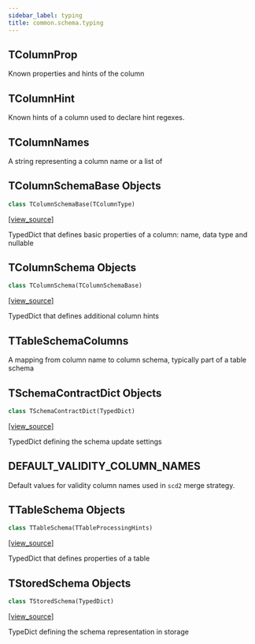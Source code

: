 ```yaml
---
sidebar_label: typing
title: common.schema.typing
---
```


## TColumnProp

Known properties and hints of the column

## TColumnHint

Known hints of a column used to declare hint regexes.

## TColumnNames

A string representing a column name or a list of

## TColumnSchemaBase Objects

```python
class TColumnSchemaBase(TColumnType)
```

[[view_source]](https://github.com/dlt-hub/dlt/blob/9857029af018a582dd24da4070562f58bb7e9fc5/dlt/common/schema/typing.py#L99)

TypedDict that defines basic properties of a column: name, data type and nullable

## TColumnSchema Objects

```python
class TColumnSchema(TColumnSchemaBase)
```

[[view_source]](https://github.com/dlt-hub/dlt/blob/9857029af018a582dd24da4070562f58bb7e9fc5/dlt/common/schema/typing.py#L106)

TypedDict that defines additional column hints

## TTableSchemaColumns

A mapping from column name to column schema, typically part of a table schema

## TSchemaContractDict Objects

```python
class TSchemaContractDict(TypedDict)
```

[[view_source]](https://github.com/dlt-hub/dlt/blob/9857029af018a582dd24da4070562f58bb7e9fc5/dlt/common/schema/typing.py#L139)

TypedDict defining the schema update settings

## DEFAULT\_VALIDITY\_COLUMN\_NAMES

Default values for validity column names used in `scd2` merge strategy.

## TTableSchema Objects

```python
class TTableSchema(TTableProcessingHints)
```

[[view_source]](https://github.com/dlt-hub/dlt/blob/9857029af018a582dd24da4070562f58bb7e9fc5/dlt/common/schema/typing.py#L198)

TypedDict that defines properties of a table

## TStoredSchema Objects

```python
class TStoredSchema(TypedDict)
```

[[view_source]](https://github.com/dlt-hub/dlt/blob/9857029af018a582dd24da4070562f58bb7e9fc5/dlt/common/schema/typing.py#L229)

TypeDict defining the schema representation in storage

